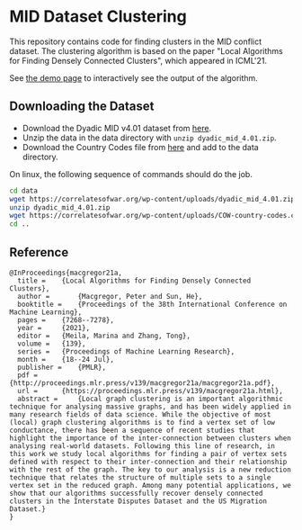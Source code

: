 # MID Dataset Clustering
This repository contains code for finding clusters in the MID conflict dataset. The clustering algorithm is based on the paper "Local Algorithms for Finding Densely Connected Clusters", which appeared in ICML'21.

See [the demo page](https://staglibrary.io/clustering-demo.html) to interactively see the output of the algorithm.

## Downloading the Dataset

* Download the Dyadic MID v4.01 dataset from [here](https://correlatesofwar.org/data-sets/mids/).
* Unzip the data in the data directory with `unzip dyadic_mid_4.01.zip`.
* Download the Country Codes file from [here](https://correlatesofwar.org/data-sets/cow-country-codes-2/) and add to the data directory.

On linux, the following sequence of commands should do the job.

```bash
cd data
wget https://correlatesofwar.org/wp-content/uploads/dyadic_mid_4.01.zip
unzip dyadic_mid_4.01.zip
wget https://correlatesofwar.org/wp-content/uploads/COW-country-codes.csv
cd ..
```

## Reference

```
@InProceedings{macgregor21a,
  title = 	 {Local Algorithms for Finding Densely Connected Clusters},
  author =       {Macgregor, Peter and Sun, He},
  booktitle = 	 {Proceedings of the 38th International Conference on Machine Learning},
  pages = 	 {7268--7278},
  year = 	 {2021},
  editor = 	 {Meila, Marina and Zhang, Tong},
  volume = 	 {139},
  series = 	 {Proceedings of Machine Learning Research},
  month = 	 {18--24 Jul},
  publisher =    {PMLR},
  pdf = 	 {http://proceedings.mlr.press/v139/macgregor21a/macgregor21a.pdf},
  url = 	 {https://proceedings.mlr.press/v139/macgregor21a.html},
  abstract = 	 {Local graph clustering is an important algorithmic technique for analysing massive graphs, and has been widely applied in many research fields of data science. While the objective of most (local) graph clustering algorithms is to find a vertex set of low conductance, there has been a sequence of recent studies that highlight the importance of the inter-connection between clusters when analysing real-world datasets. Following this line of research, in this work we study local algorithms for finding a pair of vertex sets defined with respect to their inter-connection and their relationship with the rest of the graph. The key to our analysis is a new reduction technique that relates the structure of multiple sets to a single vertex set in the reduced graph. Among many potential applications, we show that our algorithms successfully recover densely connected clusters in the Interstate Disputes Dataset and the US Migration Dataset.}
}
```
